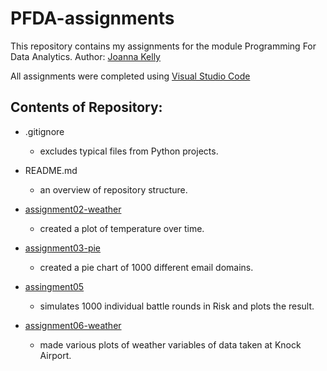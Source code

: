 # PFDA-assignments

This repository contains my assignments for the module Programming For Data Analytics.
Author: [Joanna Kelly](https://github.com/Shmoooe)

All assignments were completed using [Visual Studio Code](https://code.visualstudio.com/download)

## Contents of Repository:

- .gitignore 
    - excludes typical files from Python projects.

- README.md
    - an overview of repository structure.

- [assignment02-weather](https://github.com/Shmoooe/PFDA-assignments/blob/main/assignment2-weather.ipynb)
    - created a plot of temperature over time.

- [assignment03-pie](https://github.com/Shmoooe/PFDA-assignments/blob/main/assignment03-pie.ipynb)
    - created a pie chart of 1000 different email domains.

- [assingment05](https://github.com/Shmoooe/PFDA-assignments/blob/main/assignment05.py)
    - simulates 1000 individual battle rounds in Risk and plots the result.

- [assignment06-weather](https://github.com/Shmoooe/PFDA-assignments/blob/main/assignment_6_Weather.ipynb)
    - made various plots of weather variables of data taken at Knock Airport.